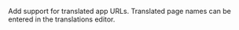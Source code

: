 Add support for translated app URLs. Translated page names can be entered in the translations
editor.
